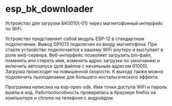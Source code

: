 # esp_bk_downloader
Устройство для загрузки БК0010(-01) через магнитофонный интерфейс по WiFi.


Устройство представляет собой модуль ESP-12 в стандартном подключении. Вывод GPIO13 подключен ко входу магнитофона.
При старте устройство подключается к вашему WiFi роутеру и выступает в роле web-сервера.
Веб-интерфейс позволяет загрузить bin-файл, поменять или стереть имя, изменить адрес загрузки по умолчанию и включить автозапуск (для файлов с начальным адресом 01000).
Загрузка происходит на повышенной скорости. К выходу также можно подключить пьезодинамик для большего ностальгического эффекта.


Программа написана на esp-open-sdk. Имя точки доступа WiFi и пароль вшиты в код. Работоспособность проверялась в браузере firefox на компьютере и chrome на телефоне с андройдом.

